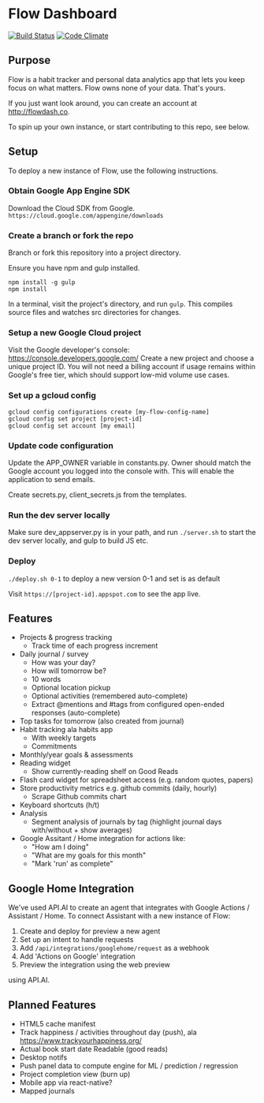 # Flow Dashboard

[![Build Status](https://travis-ci.org/onejgordon/flow-dashboard.svg?branch=master)](https://travis-ci.org/onejgordon/flow-dashboard)
[![Code Climate](https://lima.codeclimate.com/github/onejgordon/flow-dashboard/badges/gpa.svg)](https://lima.codeclimate.com/github/onejgordon/flow-dashboard)

## Purpose

Flow is a habit tracker and personal data analytics app that lets you keep focus on what matters. Flow owns none of your data. That's yours.

If you just want look around, you can create an account at http://flowdash.co.

To spin up your own instance, or start contributing to this repo, see below.

## Setup

To deploy a new instance of Flow, use the following instructions.

### Obtain Google App Engine SDK

Download the Cloud SDK from Google.
`https://cloud.google.com/appengine/downloads`

### Create a branch or fork the repo

Branch or fork this repository into a project directory.

Ensure you have npm and gulp installed.

```
npm install -g gulp
npm install
```

In a terminal, visit the project's directory, and run `gulp`. This compiles source files and watches src directories for changes.

### Setup a new Google Cloud project

Visit the Google developer's console: <https://console.developers.google.com/>
Create a new project and choose a unique project ID. You will not need a billing account if usage remains within Google's free tier, which should support low-mid volume use cases.

### Set up a gcloud config

```
gcloud config configurations create [my-flow-config-name]
gcloud config set project [project-id]
gcloud config set account [my email]

```

### Update code configuration

Update the APP_OWNER variable in constants.py. Owner should match the Google account you logged into the console with. This will enable the application to send emails.

Create secrets.py, client_secrets.js from the templates.

### Run the dev server locally

Make sure dev_appserver.py is in your path, and run `./server.sh` to start the dev server locally, and gulp to build JS etc.

### Deploy

`./deploy.sh 0-1` to deploy a new version 0-1 and set is as default

Visit `https://[project-id].appspot.com` to see the app live.

## Features

* Projects & progress tracking
	* Track time of each progress increment
* Daily journal / survey
	* How was your day?
	* How will tomorrow be?
	* 10 words
	* Optional location pickup
	* Optional activities (remembered auto-complete)
	* Extract @mentions and #tags from configured open-ended responses (auto-complete)
* Top tasks for tomorrow (also created from journal)
* Habit tracking ala habits app
	* With weekly targets
	* Commitments
* Monthly/year goals & assessments
* Reading widget
	* Show currently-reading shelf on Good Reads
* Flash card widget for spreadsheet access (e.g. random quotes, papers)
* Store productivity metrics e.g. github commits (daily, hourly)
	* Scrape Github commits chart
* Keyboard shortcuts (h/t)
* Analysis
	* Segment analysis of journals by tag (highlight journal days with/without + show averages)
* Google Assitant / Home integration for actions like:
	* "How am I doing"
	* "What are my goals for this month"
	* "Mark 'run' as complete"

## Google Home Integration

We've used API.AI to create an agent that integrates with Google Actions / Assistant / Home. To connect Assistant with a new instance of Flow:

1. Create and deploy for preview a new agent
2. Set up an intent to handle requests
3. Add `/api/integrations/googlehome/request` as a webhook
4. Add 'Actions on Google' integration
5. Preview the integration using the web preview

using API.AI.

## Planned Features

* HTML5 cache manifest
* Track happiness / activities throughout day (push), ala https://www.trackyourhappiness.org/
* Actual book start date Readable (good reads)
* Desktop notifs
* Push panel data to compute engine for ML / prediction / regression
* Project completion view (burn up)
* Mobile app via react-native?
* Mapped journals

